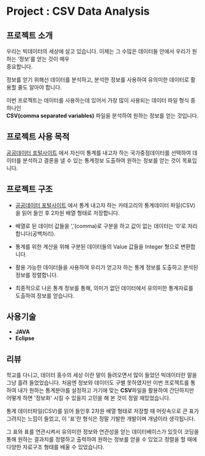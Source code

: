 # Project : CSV Data Analysis


## 프로젝트 소개

우리는 빅데이터의 세상에 살고 있습니다. 이제는 그 수많은 데이터들 안에서 우리가 원하는 ‘정보’를 얻는 것이 매우  
중요합니다.

정보를 얻기 위해선 데이터를 분석하고, 분석한 정보를 사용하여 유의미한 데이터로 활용할 줄도 알아야 합니다.  

이번 프로젝트는 데이터를 사용하는데 있어서 가장 많이 사용되는 데이터 파일 형식 중 하나인  
**CSV(comma separated variables)**
파일을 분석하여 원하는 정보를 얻는 것입니다.

## 프로젝트 사용 목적
[공공데이터 포털사이트](www.data.go.kr) 에서 자신이 통계를 내고자 하는 국가중점데이터를 선택하여
데이터를 분석하고 결론을 낼 수 있는 통계정보 도출하여 원하는 정보를 얻는 것이 목표입니다.

## 프로젝트 구조
- [공공데이터 포털사이트](www.data.go.kr) 에서 통계 내고자 하는 카테고리의 통계데이터 파일(CSV)을 읽어 들인 후 2차원 배열 형태로 저장합니다.

- 배열로 된 데이터 값들을 ‘,’(comma)로 구분을 하고 값이 없는 데이터는 ‘0’로 처리합니다(공백처리).

- 통계를 위한 계산을 위해 구분된 데이터들의 Value 값들을 Integer 형으로 변환합니다.

- 활용 가능한 데이터들을 사용하여 우리가 얻고자 하는 통계 정보를 도출하고 분석된 정보를 정렬합니다.

- 최종적으로 나온 통계 정보를 통해, 의미가 없던 데이터에서 유의미한 통계자료를 도출하여 정보를 얻습니다.


## 사용기술
- **JAVA**
- **Eclipse**

## 리뷰

학교를 다니고, 데이터 홍수의 세상 이란 말이 들려오면서 많이 들었던 빅데이터란 말을 그냥 흘려 들었었습니다.
처음엔 정보와 데이터도 구별 못하였지만 이번 프로젝트를 통하여 내가 원하는 통계분야를 설정하고 거기에 맞는
**CSV**파일을 활용하여 간단하지만 어떻게 하면 '정보화' 시킬 수 있을지 고민을 해 본 것이 정말 재밌었습니다.

통계 데이터파일(CSV)를 읽어 들인후 2차원 배열 형태로 저장할 때 머릿속으로 큰 표가 그려지는 느낌이 들었고, 이 '표'란 형식은 정말
기발한 개발이며 개념이라 생각됩니다.

그 표와 표를 연관시켜서 유의미한 정보와 연관성을 얻는 데이터베이스가 있듯이 코딩을 통해 원하는 결과치를 정렬하고
출력하여 원하는 정보를 얻을 수 있었고 정렬을 할 때에 다양한 자료구조 형태를 배울 수 있었습니다.
